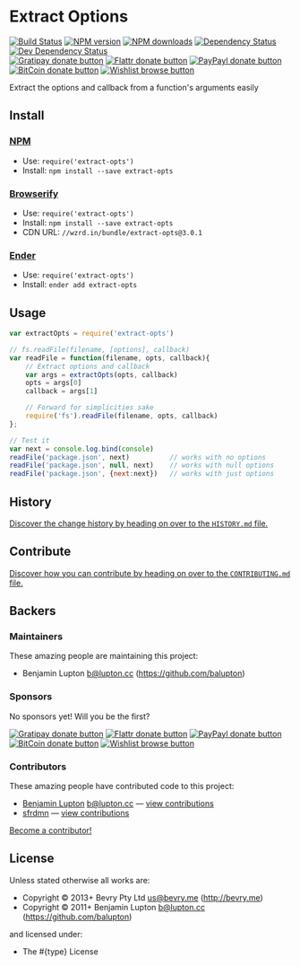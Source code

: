 
<!-- TITLE/ -->

# Extract Options

<!-- /TITLE -->


<!-- BADGES/ -->

[![Build Status](https://img.shields.io/travis/bevry/extract-opts/master.svg)](http://travis-ci.org/bevry/extract-opts "Check this project's build status on TravisCI")
[![NPM version](https://img.shields.io/npm/v/extract-opts.svg)](https://npmjs.org/package/extract-opts "View this project on NPM")
[![NPM downloads](https://img.shields.io/npm/dm/extract-opts.svg)](https://npmjs.org/package/extract-opts "View this project on NPM")
[![Dependency Status](https://img.shields.io/david/bevry/extract-opts.svg)](https://david-dm.org/bevry/extract-opts)
[![Dev Dependency Status](https://img.shields.io/david/dev/bevry/extract-opts.svg)](https://david-dm.org/bevry/extract-opts#info=devDependencies)<br/>
[![Gratipay donate button](https://img.shields.io/gratipay/bevry.svg)](https://www.gratipay.com/bevry/ "Donate weekly to this project using Gratipay")
[![Flattr donate button](https://img.shields.io/badge/flattr-donate-yellow.svg)](http://flattr.com/thing/344188/balupton-on-Flattr "Donate monthly to this project using Flattr")
[![PayPayl donate button](https://img.shields.io/badge/paypal-donate-yellow.svg)](https://www.paypal.com/cgi-bin/webscr?cmd=_s-xclick&hosted_button_id=QB8GQPZAH84N6 "Donate once-off to this project using Paypal")
[![BitCoin donate button](https://img.shields.io/badge/bitcoin-donate-yellow.svg)](https://coinbase.com/checkouts/9ef59f5479eec1d97d63382c9ebcb93a "Donate once-off to this project using BitCoin")
[![Wishlist browse button](https://img.shields.io/badge/wishlist-donate-yellow.svg)](http://amzn.com/w/2F8TXKSNAFG4V "Buy an item on our wishlist for us")

<!-- /BADGES -->


<!-- DESCRIPTION/ -->

Extract the options and callback from a function's arguments easily

<!-- /DESCRIPTION -->


<!-- INSTALL/ -->

## Install

### [NPM](http://npmjs.org/)
- Use: `require('extract-opts')`
- Install: `npm install --save extract-opts`

### [Browserify](http://browserify.org/)
- Use: `require('extract-opts')`
- Install: `npm install --save extract-opts`
- CDN URL: `//wzrd.in/bundle/extract-opts@3.0.1`

### [Ender](http://enderjs.com)
- Use: `require('extract-opts')`
- Install: `ender add extract-opts`

<!-- /INSTALL -->


## Usage

``` javascript
var extractOpts = require('extract-opts')

// fs.readFile(filename, [options], callback)
var readFile = function(filename, opts, callback){
	// Extract options and callback
	var args = extractOpts(opts, callback)
	opts = args[0]
	callback = args[1]

	// Forward for simplicities sake
	require('fs').readFile(filename, opts, callback)
};

// Test it
var next = console.log.bind(console)
readFile('package.json', next)          // works with no options
readFile('package.json', null, next)    // works with null options
readFile('package.json', {next:next})   // works with just options
```


<!-- HISTORY/ -->

## History
[Discover the change history by heading on over to the `HISTORY.md` file.](https://github.com/bevry/extract-opts/blob/master/HISTORY.md#files)

<!-- /HISTORY -->


<!-- CONTRIBUTE/ -->

## Contribute

[Discover how you can contribute by heading on over to the `CONTRIBUTING.md` file.](https://github.com/bevry/extract-opts/blob/master/CONTRIBUTING.md#files)

<!-- /CONTRIBUTE -->


<!-- BACKERS/ -->

## Backers

### Maintainers

These amazing people are maintaining this project:

- Benjamin Lupton <b@lupton.cc> (https://github.com/balupton)

### Sponsors

No sponsors yet! Will you be the first?

[![Gratipay donate button](https://img.shields.io/gratipay/bevry.svg)](https://www.gratipay.com/bevry/ "Donate weekly to this project using Gratipay")
[![Flattr donate button](https://img.shields.io/badge/flattr-donate-yellow.svg)](http://flattr.com/thing/344188/balupton-on-Flattr "Donate monthly to this project using Flattr")
[![PayPayl donate button](https://img.shields.io/badge/paypal-donate-yellow.svg)](https://www.paypal.com/cgi-bin/webscr?cmd=_s-xclick&hosted_button_id=QB8GQPZAH84N6 "Donate once-off to this project using Paypal")
[![BitCoin donate button](https://img.shields.io/badge/bitcoin-donate-yellow.svg)](https://coinbase.com/checkouts/9ef59f5479eec1d97d63382c9ebcb93a "Donate once-off to this project using BitCoin")
[![Wishlist browse button](https://img.shields.io/badge/wishlist-donate-yellow.svg)](http://amzn.com/w/2F8TXKSNAFG4V "Buy an item on our wishlist for us")

### Contributors

These amazing people have contributed code to this project:

- [Benjamin Lupton](https://github.com/balupton) <b@lupton.cc> — [view contributions](https://github.com/bevry/extract-opts/commits?author=balupton)
- [sfrdmn](https://github.com/sfrdmn) — [view contributions](https://github.com/bevry/extract-opts/commits?author=sfrdmn)

[Become a contributor!](https://github.com/bevry/extract-opts/blob/master/CONTRIBUTING.md#files)

<!-- /BACKERS -->


<!-- LICENSE/ -->

## License

Unless stated otherwise all works are:

- Copyright &copy; 2013+ Bevry Pty Ltd <us@bevry.me> (http://bevry.me)
- Copyright &copy; 2011+ Benjamin Lupton <b@lupton.cc> (https://github.com/balupton)

and licensed under:

- The #{type} License

<!-- /LICENSE -->


